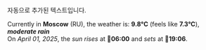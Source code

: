 
자동으로 추가된 텍스트입니다.

<!--START_SECTION:weather:moscow-->
Currently in **Moscow** (RU), the weather is: **9.8°C** (feels like **7.3°C**), ***moderate rain***<br/>
On *April 01, 2025*, the *sun rises* at 🌅**06:00** and *sets* at 🌇**19:06**.
<!--END_SECTION:weather-->
